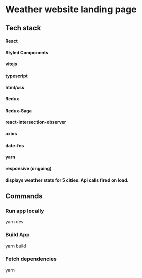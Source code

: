 # Weather website landing page

## Tech stack

#### React

#### Styled Components

#### vitejs

#### typescript

#### html/css

#### Redux

#### Redux-Saga

#### react-intersection-observer

#### axios

#### date-fns

#### yarn

#### responsive (ongoing)

#### displays weather stats for 5 cities. Api calls fired on load.

## Commands

### Run app locally

yarn dev

### Build App

yarn build

### Fetch dependencies

yarn
